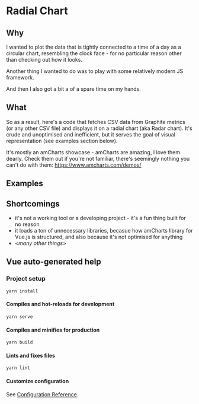 # Radial Chart

## Why

I wanted to plot the data that is tightly connected to a time of a day 
as a circular chart, resembling the clock face - for no particular reason other than checking out how it looks.

Another thing I wanted to do was to play with some relatively modern JS framework.

And then I also got a bit a of a spare time on my hands.

## What

So as a result, here's a code that fetches CSV data from Graphite metrics (or any other CSV file) and displays it on a radial chart (aka Radar chart).
It's crude and unoptimised and inefficient, but it serves the goal of visual representation (see examples section below).

It's mostly an amCharts showcase - amCharts are amazing, I love them dearly. Check them out if you're not familiar, there's seemingly nothing you can't do with them: https://www.amcharts.com/demos/ 

## Examples



## Shortcomings

- it's not a working tool or a developing project - it's a fun thing built for no reason 
- it loads a ton of unnecessary libraries, becasue how amCharts library for Vue.js is structured, and also because it's not optimised for anything
- &lt;_many other things_&gt;

## Vue auto-generated help

### Project setup
```
yarn install
```

#### Compiles and hot-reloads for development
```
yarn serve
```

#### Compiles and minifies for production
```
yarn build
```

#### Lints and fixes files
```
yarn lint
```

#### Customize configuration
See [Configuration Reference](https://cli.vuejs.org/config/).
